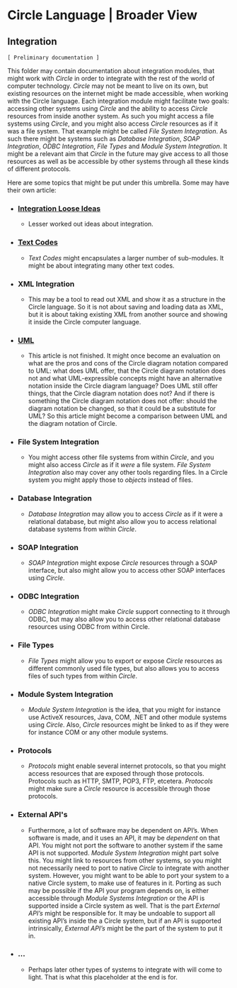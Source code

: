 ﻿Circle Language | Broader View
==============================

Integration
-----------

`[ Preliminary documentation ]`

This folder may contain documentation about integration modules, that might work with *Circle* in order to integrate with the rest of the world of computer technology. *Circle* may not be meant to live on its own, but existing resources on the internet might be made accessible, when working with the Circle language. Each integration module might facilitate two goals: accessing other systems using *Circle* and the ability to access *Circle* resources from inside another system. As such you might access a file systems using *Circle*, and you might also access *Circle* resources as if it was a file system. That example might be called *File System Integration*. As such there might be systems such as *Database Integration*, *SOAP Integration*, *ODBC Integration*, *File Types* and *Module System Integration*. It might be a relevant aim that *Circle* in the future may give access to all those resources as well as be accessible by other systems through all these kinds of different protocols.

Here are some topics that might be put under this umbrella. Some may have their own article:

- ### [Integration Loose Ideas](integration-loose-ideas.md)

    - Lesser worked out ideas about integration.

- ### [Text Codes](text-codes.md)

    - *Text Codes* might encapsulates a larger number of sub-modules. It might be about integrating many other text codes.

- ### XML Integration

    - This may be a tool to read out XML and show it as a structure in the Circle language. So it is not about saving and loading data as XML, but it is about taking existing XML from another source and showing it inside the Circle computer language.

- ### [UML](uml.md)

    - This article is not finished. It might once become an evaluation on what are the pros and cons of the Circle diagram notation compared to UML: what does UML offer, that the Circle diagram notation does not and what UML-expressible concepts might have an alternative notation inside the Circle diagram language? Does UML still offer things, that the Circle diagram notation does not? And if there is something the Circle diagram notation does not offer: should the diagram notation be changed, so that it could be a substitute for UML? So this article might become a comparison between UML and the diagram notation of Circle.

- ### File System Integration

    - You might access other file systems from within *Circle*, and you might also access *Circle* as if it *were* a file system. *File System Integration* also may cover any other tools regarding files. In a Circle system you might apply those to *objects* instead of files.

- ### Database Integration

    - *Database Integration* may allow you to access *Circle* as if it were a relational database, but might also allow you to access relational database systems from within *Circle*.

- ### SOAP Integration

    - *SOAP Integration* might expose *Circle* resources through a SOAP interface, but also might allow you to access other SOAP interfaces using *Circle*.

- ### ODBC Integration

    - *ODBC Integration* might make *Circle* support connecting to it through ODBC, but may also allow you to access other relational database resources using ODBC from within Circle.

- ### File Types

    - *File Types* might allow you to export or expose *Circle* resources as different commonly used file types, but also allows you to access files of such types from within *Circle*.

- ### Module System Integration

    - *Module System Integration* is the idea, that you might for instance use ActiveX resources, Java, COM, .NET and other module systems using *Circle*. Also, *Circle* resources might be linked to as if they were for instance COM or any other module systems.

- ### Protocols

    - *Protocols* might enable several internet protocols, so that you might access resources that are exposed through those protocols. Protocols such as HTTP, SMTP, POP3, FTP, etcetera. *Protocols* might make sure a *Circle* resource is accessible through those protocols.

- ### External API's

    - Furthermore, a lot of software may be dependent on API’s. When software is made, and it uses an API, it may be *dependent* on that API. You might not port the software to another system if the same API is not supported. *Module System Integration* might part solve this. You might link to resources from other systems, so you might not necessarily need to port to native *Circle* to integrate with another system. However, you might want to be able to port your system to a native Circle system, to make use of features in it. Porting as such may be possible if the API your program depends on, is either accessible through *Module Systems Integration* or the API is supported inside a Circle system as well. That is the part *External API’s* might be responsible for. It may be undoable to support all existing API’s inside the a Circle system, but if an API is supported intrinsically, *External API’s* might be the part of the system to put it in.

- ### ...

    - Perhaps later other types of systems to integrate with will come to light. That is what this placeholder at the end is for.